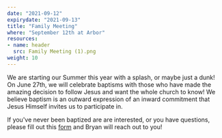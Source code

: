 ```yaml
---
date: "2021-09-12"
expirydate: "2021-09-13"
title: "Family Meeting"
where: "September 12th at Arbor"
resources:
- name: header
  src: Family Meeting (1).png
weight: 10
---
```


We are starting our Summer this year with a splash, or maybe just a dunk! On June 27th, we will celebrate baptisms with those who have made the amazing decision to follow Jesus and want the whole church to know! We believe baptism is an outward expression of an inward commitment that Jesus Himself invites us to participate in. 

If you've never been baptized are are interested, or you have questions, please fill out this [form](https://arborchurch.churchcenter.com/people/forms/261521) and Bryan will reach out to you! 


